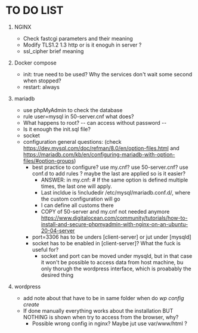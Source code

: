# TO DO LIST
1) NGINX
	- Check fastcgi parameters and their meaning
	- Modify TLS1.2 1.3 http or is it enoguh in server ?
	- ssl_cipher brief meaning

2) Docker compose
	- init: true need to be used? Why the services don't wait some second when stopped?
	- restart: always

3) mariadb
	- use phpMyAdmin to check the database
	- rule user=mysql in 50-server.cnf what does?
	- What happens to root? -- can access without password --  
	- Is it enough the init.sql file?
	- socket
	- configuration general questions: (check https://dev.mysql.com/doc/refman/8.0/en/option-files.html and https://mariadb.com/kb/en/configuring-mariadb-with-option-files/#option-groups)
		- best practice to configure? use my.cnf? use 50-server.cnf? use conf.d to add rules ? maybe the last are applied so is  it easier?
			- ANSWER: in my.cnf: # If the same option is defined multiple times, the last one will apply.
			- Last incldue is !includedir /etc/mysql/mariadb.conf.d/, where the custom configuration will go
			- I can define all customs there
			- COPY of 50-server and my.cnf not needed anymore
			https://www.digitalocean.com/community/tutorials/how-to-install-and-secure-phpmyadmin-with-nginx-on-an-ubuntu-20-04-server
		- port=3306 has to be unders [client-server] or jut under [mysqld]
		- socket has to be enabled in [client-server]? What the fuck is useful for?
			- socket and port can be moved under mysqld, but in that case it won't be possible to access data from host machine, bu only thorugh the wordpress interface, which is proabably the desired thing

4) wordpress
	- add note about that have to be in same folder when do _wp config create_
	- If done manually everything works about the installation BUT NOTHING is shown when try to access from the browser, why?
		- Possible wrong config in nginx? Maybe jut use var/www/html ?